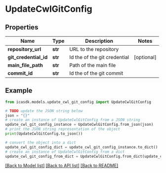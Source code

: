 # UpdateCwlGitConfig


## Properties

Name | Type | Description | Notes
------------ | ------------- | ------------- | -------------
**repository_url** | **str** | URL to the repository | 
**git_credential_id** | **str** | Id the of the git credential | [optional] 
**main_file_path** | **str** | Path of the main file | 
**commit_id** | **str** | Id the of the git commit | 

## Example

```python
from icasdk.models.update_cwl_git_config import UpdateCwlGitConfig

# TODO update the JSON string below
json = "{}"
# create an instance of UpdateCwlGitConfig from a JSON string
update_cwl_git_config_instance = UpdateCwlGitConfig.from_json(json)
# print the JSON string representation of the object
print(UpdateCwlGitConfig.to_json())

# convert the object into a dict
update_cwl_git_config_dict = update_cwl_git_config_instance.to_dict()
# create an instance of UpdateCwlGitConfig from a dict
update_cwl_git_config_from_dict = UpdateCwlGitConfig.from_dict(update_cwl_git_config_dict)
```
[[Back to Model list]](../README.md#documentation-for-models) [[Back to API list]](../README.md#documentation-for-api-endpoints) [[Back to README]](../README.md)


